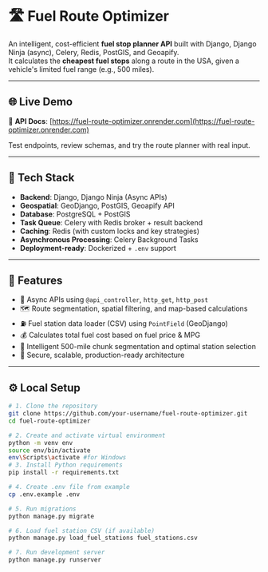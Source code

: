 # 🛣️ Fuel Route Optimizer

An intelligent, cost-efficient **fuel stop planner API** built with Django, Django Ninja (async), Celery, Redis, PostGIS, and Geoapify.  
It calculates the **cheapest fuel stops** along a route in the USA, given a vehicle's limited fuel range (e.g., 500 miles).

---

## 🌐 Live Demo

🔗 **API Docs**: [https://fuel-route-optimizer.onrender.com](https://fuel-route-optimizer.onrender.com)

Test endpoints, review schemas, and try the route planner with real input.

---

## 🧱 Tech Stack

- **Backend**: Django, Django Ninja (Async APIs)
- **Geospatial**: GeoDjango, PostGIS, Geoapify API
- **Database**: PostgreSQL + PostGIS
- **Task Queue**: Celery with Redis broker + result backend
- **Caching**: Redis (with custom locks and key strategies)
- **Asynchronous Processing**: Celery Background Tasks
- **Deployment-ready**: Dockerized + `.env` support

---

## 🚀 Features

- 🔁 Async APIs using `@api_controller`, `http_get`, `http_post`
- 🗺️ Route segmentation, spatial filtering, and map-based calculations
- ⛽ Fuel station data loader (CSV) using `PointField` (GeoDjango)
- 💰 Calculates total fuel cost based on fuel price & MPG
- 🧠 Intelligent 500-mile chunk segmentation and optimal station selection
- 🔐 Secure, scalable, production-ready architecture

---

## ⚙️ Local Setup

```bash
# 1. Clone the repository
git clone https://github.com/your-username/fuel-route-optimizer.git
cd fuel-route-optimizer

# 2. Create and activate virtual environment
python -m venv env
source env/bin/activate    
env\Scripts\activate #for Windows
# 3. Install Python requirements
pip install -r requirements.txt

# 4. Create .env file from example
cp .env.example .env

# 5. Run migrations
python manage.py migrate

# 6. Load fuel station CSV (if available)
python manage.py load_fuel_stations fuel_stations.csv

# 7. Run development server
python manage.py runserver
